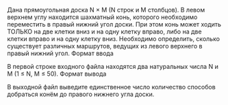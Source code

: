 Дана прямоугольная доска N × M (N строк и M столбцов). В левом верхнем углу находится шахматный конь, которого необходимо переместить в правый нижний угол доски. При этом конь может ходить ТОЛЬКО на две клетки вниз и на одну клетку вправо, либо на две клетки вправо и на одну клетку вниз. Необходимо определить, сколько существует различных маршрутов, ведущих из левого верхнего в правый нижний угол.
Формат ввода

В первой строке входного файла находятся два натуральных числа N и M (1 ≤ N, M ≤ 50).
Формат вывода

В выходной файл выведите единственное число количество способов добраться конём до правого нижнего угла доски.